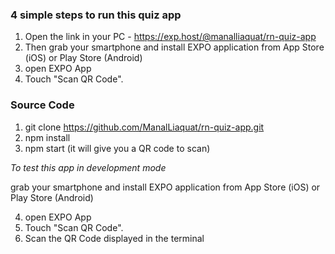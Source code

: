 ### 4 simple steps to run this quiz app

1. Open the link in your PC - https://exp.host/@manalliaquat/rn-quiz-app
2. Then grab your smartphone and install EXPO application from App Store (iOS) or Play Store (Android)
3. open EXPO App 
4. Touch "Scan QR Code".


### Source Code

1. git clone https://github.com/ManalLiaquat/rn-quiz-app.git
2. npm install
3. npm start (it will give you a QR code to scan)

_To test this app in development mode_

grab your smartphone and install EXPO application from App Store (iOS) or Play Store (Android)

4. open EXPO App 
5. Touch "Scan QR Code".
6. Scan the QR Code displayed in the terminal

